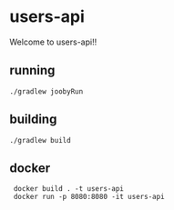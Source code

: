 # users-api

Welcome to users-api!!

## running

    ./gradlew joobyRun

## building

    ./gradlew build

## docker

     docker build . -t users-api
     docker run -p 8080:8080 -it users-api
